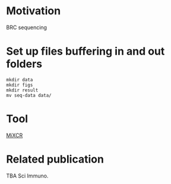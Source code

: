 # Motivation
BRC sequencing
# Set up files buffering in and out folders
```
mkdir data
mkdir figs
mkdir result
mv seq-data data/
```
# Tool
[MiXCR](https://mixcr.com/)

# Related publication
TBA Sci Immuno.
